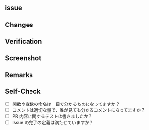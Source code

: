 <!-- GitHub Copilot コードレビューへの指示: このプルリクエストをレビューしてコメントする際には日本語でお願いします。 -->

## issue <!-- #issue番号を記載してください -->

## Changes <!-- 行った変更を簡略に記載してください -->

## Verification <!-- 何を以て変更要件を満たしていると判断したかを記載してください -->

## Screenshot <!--  変更がわかる画面があれば記載してください -->

## Remarks <!-- 補足で説明が必要な場合記載してください -->

## Self-Check <!-- PRのセルフチェックをしてください -->

- [ ] 関数や変数の命名は一目で分かるものになってますか？
- [ ] コメントは適切な量で、誰が見ても分かるコメントになってますか？
- [ ] PR 内容に関するテストは書きましたか？
- [ ] Issue の完了の定義は満たせていますか？
